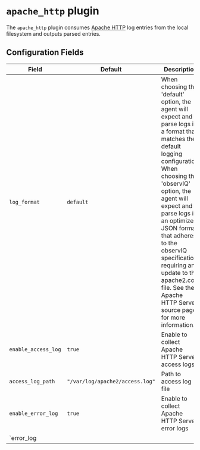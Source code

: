 # `apache_http` plugin

The `apache_http` plugin consumes [Apache HTTP](https://httpd.apache.org/) log entries from the local filesystem and outputs parsed entries.

## Configuration Fields

| Field | Default | Description |
| --- | --- | --- |
| `log_format` | `default` | When choosing the 'default' option, the agent will expect and parse logs in a format that matches the default logging configuration. When choosing the 'observIQ' option, the agent will expect and parse logs in an optimized JSON format that adheres to the observIQ specification, requiring an update to the apache2.conf file. See the Apache HTTP Server source page for more information. |
| `enable_access_log` | `true`  | Enable to collect Apache HTTP Server access logs |
| `access_log_path` | `"/var/log/apache2/access.log"` | Path to access log file |
| `enable_error_log` | `true` | Enable to collect Apache HTTP Server error logs |
| `error_log